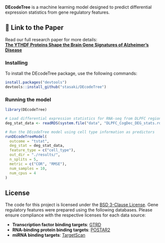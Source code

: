 **DEcodeTree** is a machine learning model designed to predict differential expression statistics from gene regulatory features.

## 📜 Link to the Paper
Read our full research paper for more details:  
[**The YTHDF Proteins Shape the Brain Gene Signatures of Alzheimer’s Disease**](https://www.biorxiv.org/content/10.1101/2024.10.23.619425v1)

### Installing
To install the DEcodeTree package, use the following commands:
``` r
install.packages("devtools")
devtools::install_github("stasaki/DEcodeTree")
```

### Running the model
```r
library(DEcodeTree)

# Load differential expression statistics for RNA-seq from DLPFC regions against cognitive decline in ROSMAP cohorts
deg_stat_data <- readRDS(system.file("data", "DLPFC_CogDec_DEG_stats.rds", package = "DEcodeTree"))

# Run the DEcodeTree model using cell type information as predictors
runDEcodeTreeModel(
  outcome = "tstat",
  deg_stat = deg_stat_data,
  feature_type = c("cell_type"),
  out_dir = "./results/",
  n_splits = 5,
  metric = c("COR", "RMSE"),
  num_samples = 10,
  num_cpus = 4
)
```

## License
The code for this project is licensed under the [BSD 3-Clause License](LICENSE). Gene regulatory features were prepared using the following databases. Please ensure compliance with the respective licenses for each data source:
- **Transcription factor binding targets**: [GTRD](https://doi.org/10.1093/nar/gky1128)  
- **RNA-binding protein binding targets**: [POSTAR2](https://doi.org/10.1093/nar/gky830)  
- **miRNA binding targets**: [TargetScan](https://doi.org/10.7554/eLife.05005)  
